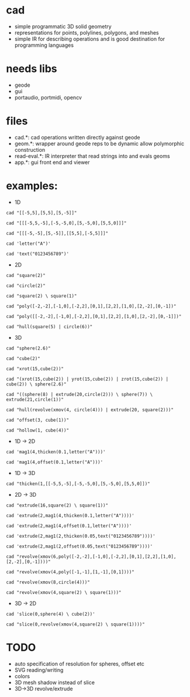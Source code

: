 # cad
* simple programmatic 3D solid geometry
* representations for points, polylines, polygons, and meshes
* simple IR for describing operations and is good destination for programming languages

# needs libs
* geode
* gui
* portaudio, portmidi, opencv

# files
* cad.*: cad operations written directly against geode
* geom.*: wrapper around geode reps to be dynamic allow polymorphic construction
* read-eval.*: IR interpreter that read strings into and evals geoms
* app.*: gui front end and viewer

# examples:

* 1D

```cad "[[-5,5],[5,5],[5,-5]]"```

```cad "[[[-5,5,-5],[-5,-5,0],[5,-5,0],[5,5,0]]]"```

```cad "[[[-5,-5],[5,-5]],[[5,5],[-5,5]]]"```

```cad 'letter("A")'```

```cad 'text("0123456789")'```

* 2D


```cad "square(2)"```

```cad "circle(2)"```

```cad "square(2) \ square(1)"```

```cad "poly([-2,-2],[-1,0],[-2,2],[0,1],[2,2],[1,0],[2,-2],[0,-1])"```

```cad "poly([[-2,-2],[-1,0],[-2,2],[0,1],[2,2],[1,0],[2,-2],[0,-1]])"```

```cad "hull(square(5) | circle(6))"```

* 3D

```cad "sphere(2.6)"```

```cad "cube(2)"```

```cad "xrot(15,cube(2))"```

```cad "(xrot(15,cube(2)) | yrot(15,cube(2)) | zrot(15,cube(2)) | cube(2)) \ sphere(2.6)"```

```cad "((sphere(8) | extrude(20,circle(2))) \ sphere(7)) \ extrude(21,circle(1))"```

```cad "hull(revolve(xmov(4, circle(4))) | extrude(20, square(2)))"```

```cad "offset(3, cube(1))"```

```cad "hollow(1, cube(4))"```

* 1D -> 2D

```cad 'mag1(4,thicken(0.1,letter("A")))'```

```cad 'mag1(4,offset(0.1,letter("A")))'```

* 1D -> 3D

```cad "thicken(1,[[-5,5,-5],[-5,-5,0],[5,-5,0],[5,5,0]])"```

* 2D -> 3D

```cad "extrude(16,square(2) \ square(1))"```

```cad 'extrude(2,mag1(4,thicken(0.1,letter("A"))))'```

```cad 'extrude(2,mag1(4,offset(0.1,letter("A"))))'```

```cad 'extrude(2,mag1(2,thicken(0.05,text("0123456789"))))'```

```cad 'extrude(2,mag1(2,offset(0.05,text("0123456789"))))'```

```cad "revolve(xmov(6,poly([-2,-2],[-1,0],[-2,2],[0,1],[2,2],[1,0],[2,-2],[0,-1])))"```

```cad "revolve(xmov(4,poly([-1,-1],[1,-1],[0,1])))"```

```cad "revolve(xmov(8,circle(4)))"```

```cad "revolve(xmov(4,square(2) \ square(1)))"```

* 3D -> 2D

```cad 'slice(0,sphere(4) \ cube(2))'```

```cad "slice(0,revolve(xmov(4,square(2) \ square(1))))"```


# TODO

* auto specification of resolution for spheres, offset etc
* SVG reading/writing
* colors
* 3D mesh shadow instead of slice
* 3D->3D revolve/extrude
